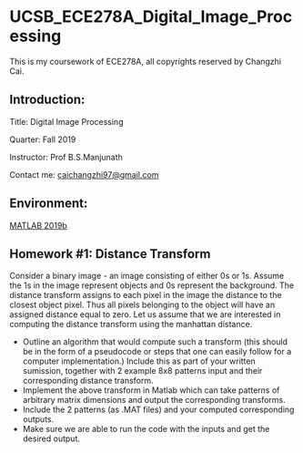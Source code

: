 # UCSB_ECE278A_Digital_Image_Processing

This is my coursework of ECE278A, all copyrights reserved by Changzhi Cai.

Introduction:
-------------
Title: Digital Image Processing

Quarter: Fall 2019

Instructor: Prof B.S.Manjunath

Contact me: caichangzhi97@gmail.com

Environment:
------------
[MATLAB 2019b](https://www.mathworks.com/products/new_products/latest_features.html?s_tid=hp_release_2019b)

Homework #1: Distance Transform
------------
Consider a binary image - an image consisting of either 0s or 1s. Assume the 1s in the image represent objects and 0s represent the background. The distance transform assigns to each pixel in the image the distance to the closest object pixel. Thus all pixels belonging to the object will have an assigned distance equal to zero. Let us assume that we are interested in computing the distance transform using the manhattan distance.
- Outline an algorithm that would compute such a transform (this should be in the form of a pseudocode or steps that one can easily follow for a computer implementation.) Include this as part of your written sumission, together with 2 example 8x8 patterns input and their corresponding distance transform.
- Implement the above transform in Matlab which can take patterns of arbitrary matrix dimensions and output the corresponding transforms. 
- Include the 2 patterns (as .MAT files) and your computed corresponding outputs.
- Make sure we are able to run the code with the inputs and get the desired output.

